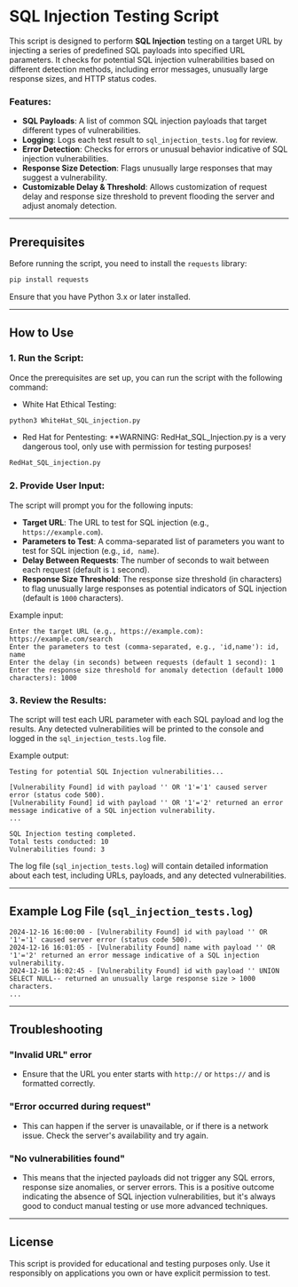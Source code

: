 # SQL Injection Testing Script

This script is designed to perform **SQL Injection** testing on a target URL by injecting a series of predefined SQL payloads into specified URL parameters. It checks for potential SQL injection vulnerabilities based on different detection methods, including error messages, unusually large response sizes, and HTTP status codes.

### Features:
- **SQL Payloads**: A list of common SQL injection payloads that target different types of vulnerabilities.
- **Logging**: Logs each test result to `sql_injection_tests.log` for review.
- **Error Detection**: Checks for errors or unusual behavior indicative of SQL injection vulnerabilities.
- **Response Size Detection**: Flags unusually large responses that may suggest a vulnerability.
- **Customizable Delay & Threshold**: Allows customization of request delay and response size threshold to prevent flooding the server and adjust anomaly detection.

---

## Prerequisites

Before running the script, you need to install the `requests` library:

```bash
pip install requests
```

Ensure that you have Python 3.x or later installed.

---

## How to Use

### 1. Run the Script:
Once the prerequisites are set up, you can run the script with the following command:

- White Hat Ethical Testing:

```bash
python3 WhiteHat_SQL_injection.py
```

- Red Hat for Pentesting: **WARNING: RedHat_SQL_Injection.py is a very dangerous tool, only use with permission for testing purposes!

```bash
RedHat_SQL_injection.py 
```

### 2. Provide User Input:
The script will prompt you for the following inputs:

- **Target URL**: The URL to test for SQL injection (e.g., `https://example.com`).
- **Parameters to Test**: A comma-separated list of parameters you want to test for SQL injection (e.g., `id, name`).
- **Delay Between Requests**: The number of seconds to wait between each request (default is `1` second).
- **Response Size Threshold**: The response size threshold (in characters) to flag unusually large responses as potential indicators of SQL injection (default is `1000` characters).

Example input:
```
Enter the target URL (e.g., https://example.com): https://example.com/search
Enter the parameters to test (comma-separated, e.g., 'id,name'): id, name
Enter the delay (in seconds) between requests (default 1 second): 1
Enter the response size threshold for anomaly detection (default 1000 characters): 1000
```

### 3. Review the Results:
The script will test each URL parameter with each SQL payload and log the results. Any detected vulnerabilities will be printed to the console and logged in the `sql_injection_tests.log` file.

Example output:
```
Testing for potential SQL Injection vulnerabilities...

[Vulnerability Found] id with payload '' OR '1'='1' caused server error (status code 500).
[Vulnerability Found] id with payload '' OR '1'='2' returned an error message indicative of a SQL injection vulnerability.
...

SQL Injection testing completed.
Total tests conducted: 10
Vulnerabilities found: 3
```

The log file (`sql_injection_tests.log`) will contain detailed information about each test, including URLs, payloads, and any detected vulnerabilities.

---

## Example Log File (`sql_injection_tests.log`)

```
2024-12-16 16:00:00 - [Vulnerability Found] id with payload '' OR '1'='1' caused server error (status code 500).
2024-12-16 16:01:05 - [Vulnerability Found] name with payload '' OR '1'='2' returned an error message indicative of a SQL injection vulnerability.
2024-12-16 16:02:45 - [Vulnerability Found] id with payload '' UNION SELECT NULL-- returned an unusually large response size > 1000 characters.
...
```

---

## Troubleshooting

### "Invalid URL" error
- Ensure that the URL you enter starts with `http://` or `https://` and is formatted correctly.

### "Error occurred during request"
- This can happen if the server is unavailable, or if there is a network issue. Check the server's availability and try again.

### "No vulnerabilities found"
- This means that the injected payloads did not trigger any SQL errors, response size anomalies, or server errors. This is a positive outcome indicating the absence of SQL injection vulnerabilities, but it's always good to conduct manual testing or use more advanced techniques.

---

## License

This script is provided for educational and testing purposes only. Use it responsibly on applications you own or have explicit permission to test.

